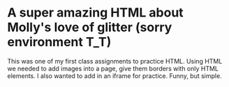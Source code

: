 # A super amazing HTML about Molly's love of glitter (sorry environment T_T)
This was one of my first class assignments to practice HTML. Using HTML we needed to add images into a page, give them borders with only HTML elements. I also wanted to add in an iframe for practice. Funny, but simple. 
